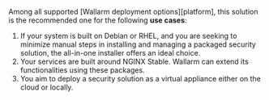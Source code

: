 Among all supported [Wallarm deployment options][platform], this solution is the recommended one for the following **use cases**:

1. If your system is built on Debian or RHEL, and you are seeking to minimize manual steps in installing and managing a packaged security solution, the all-in-one installer offers an ideal choice.
1. Your services are built around NGINX Stable. Wallarm can extend its functionalities using these packages.
1. You aim to deploy a security solution as a virtual appliance either on the cloud or locally.
